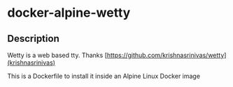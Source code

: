 # docker-alpine-wetty

## Description

Wetty is a web based tty. Thanks [https://github.com/krishnasrinivas/wetty](krishnasrinivas)

This is a Dockerfile to install it inside an Alpine Linux Docker image

